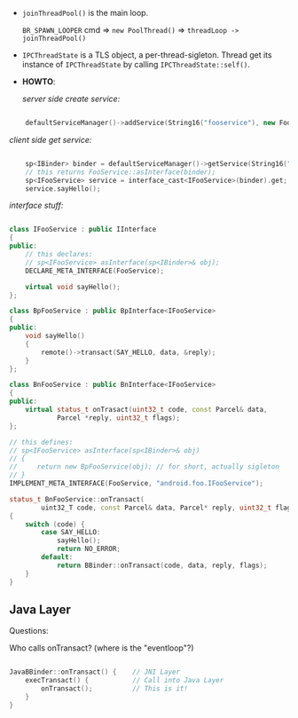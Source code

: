 * `joinThreadPool()` is the main loop.

  `BR_SPAWN_LOOPER` cmd
   => `new PoolThread()`
    => `threadLoop -> joinThreadPool()`

* `IPCThreadState` is a TLS object, a per-thread-sigleton. Thread get its instance
   of `IPCThreadState` by calling `IPCThreadState::self()`.

* __HOWTO__:

  *server side create service:*

```cpp

    defaultServiceManager()->addService(String16("fooservice"), new FooService());

```

  *client side get service:*

```cpp

    sp<IBinder> binder = defaultServiceManager()->getService(String16("fooservice"));
    // this returns FooService::asInterface(binder);
    sp<IFooService> service = interface_cast<IFooService>(binder).get;
    service.sayHello();

```

 *interface stuff:*

```cpp

class IFooService : public IInterface
{
public:
    // this declares:
    // sp<IFooService> asInterface(sp<IBinder>& obj);
    DECLARE_META_INTERFACE(FooService);

    virtual void sayHello();
};

class BpFooService : public BpInterface<IFooService>
{
public:
    void sayHello()
    {
        remote()->transact(SAY_HELLO, data, &reply);
    }
};

class BnFooService : public BnInterface<IFooService>
{
public:
    virtual status_t onTrasact(uint32_t code, const Parcel& data,
            Parcel *reply, uint32_t flags);
};

// this defines:
// sp<IFooService> asInterface(sp<IBinder>& obj)
// {
//     return new BpFooService(obj); // for short, actually sigleton
// }
IMPLEMENT_META_INTERFACE(FooService, "android.foo.IFooService");

status_t BnFooService::onTransact(
        uint32_T code, const Parcel& data, Parcel* reply, uint32_t flags)
{
    switch (code) {
        case SAY_HELLO:
            sayHello();
            return NO_ERROR;
        default:
            return BBinder::onTransact(code, data, reply, flags);
    }
}

```

## Java Layer

Questions:

Who calls onTransact? (where is the "eventloop"?)

```cpp

JavaBBinder::onTransact() {    // JNI Layer
    execTransact() {           // Call into Java Layer
        onTransact();          // This is it!
    }
}

```
